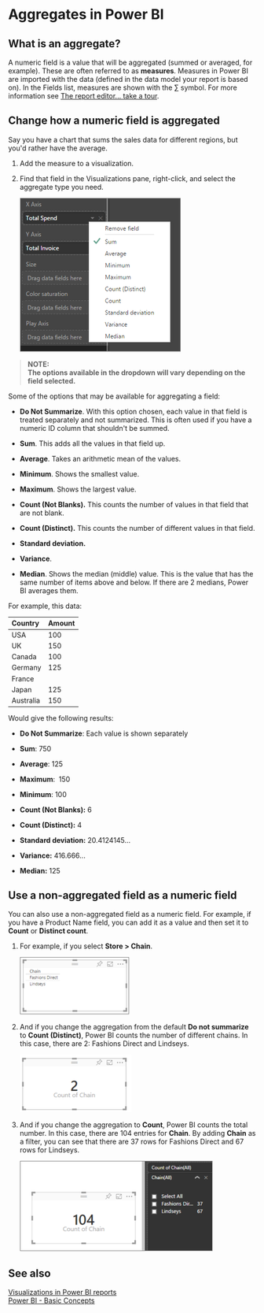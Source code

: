 <properties
   pageTitle="Aggregates (sum, average, maximum, etc.) in Power BI"
   description="Change the aggregation in a chart (sum, average, maximum, etc.) in Power BI"
   services="powerbi"
   documentationCenter=""
   authors="mihart"
   manager="mblythe"
   editor=""
   tags=""/>

<tags
   ms.service="powerbi"
   ms.devlang="NA"
   ms.topic="article"
   ms.tgt_pltfrm="NA"
   ms.workload="powerbi"
   ms.date="03/23/2016"
   ms.author="mihart"/>

# Aggregates in Power BI  

## What is an aggregate?

A numeric field is a value that will be aggregated (summed or averaged, for example).  These are often referred to as **measures**. Measures in Power BI are imported with the data (defined in the data model your report is based on). In the Fields list, measures are shown with the ∑ symbol. For more information see [The report editor... take a tour](powerbi-service-the-report-editor-take-a-tour.md).

## Change how a numeric field is aggregated

Say you have a chart that sums the sales data for different regions, but you'd rather have the average. 

1.  Add the measure to a visualization.

2.  Find that field in the Visualizations pane, right-click, and select the aggregate type you need.

    ![](media/powerbi-service-change-the-aggregation-in-a-chart/aggregate_new.png)

>**NOTE:**   
>**The options available in the dropdown will vary depending on the field selected.**

Some of the options that may be available for aggregating a field:

-   **Do Not Summarize**. With this option chosen, each value in that field is treated separately and not summarized. This is often used if you have a numeric ID column that shouldn't be summed.

-   **Sum**. This adds all the values in that field up.

-   **Average**. Takes an arithmetic mean of the values.

-   **Minimum**. Shows the smallest value.

-   **Maximum**. Shows the largest value.

-   **Count (Not Blanks).** This counts the number of values in that field that are not blank.

-   **Count (Distinct).** This counts the number of different values in that field.

- **Standard deviation.**

- **Variance**.

- **Median**.  Shows the median (middle) value. This is the value that has the same number of items above and below.  If there are 2 medians, Power BI averages them.


For example, this data:

| Country   | Amount |
|:----------|:-------|
| USA       | 100    |
| UK        | 150    |
| Canada    | 100    |
| Germany   | 125    |
| France    |        |
| Japan     | 125    |
| Australia | 150    |

Would give the following results:

-   **Do Not Summarize**: Each value is shown separately

-   **Sum**: 750

-   **Average**: 125

-   **Maximum**:  150

-   **Minimum**: 100

-   **Count (Not Blanks):** 6

-   **Count (Distinct):** 4

- **Standard deviation:** 20.4124145...

- **Variance:** 416.666...

- **Median:** 125


## Use a non-aggregated field as a numeric field

You can also use a non-aggregated field as a numeric field. For example, if you have a Product Name field, you can add it as a value and then set it to **Count** or **Distinct count**. 

1.  For example, if you select **Store > Chain**.

    ![](media/powerbi-service-aggregates/count-of-chain-do_not_summarize.png)

2.  And if you change the aggregation from the default **Do not summarize** to **Count (Distinct)**, Power BI counts the number of different chains. In this case, there are 2: Fashions Direct and Lindseys.

    ![](media/powerbi-service-aggregates/aggregates_count.png)

3.  And if you change the aggregation to **Count**, Power BI counts the total number. In this case, there are 104 entries for **Chain**. By adding **Chain** as a filter, you can see that there are 37 rows for Fashions Direct and 67 rows for Lindseys.  

    ![](media/powerbi-service-aggregates/count_of_chain_104.png)

## See also  
[Visualizations in Power BI reports](powerbi-service-visualizations-for-reports.md)  
[Power BI - Basic Concepts](powerbi-service-basic-concepts.md)  
